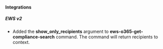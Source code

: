 
#### Integrations
##### EWS v2
- Added the **show_only_recipients** argument to **ews-o365-get-compliance-search** command. The command will return recipients to context.